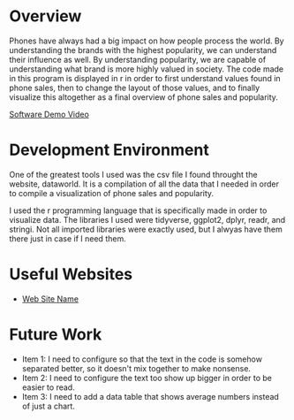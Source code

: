 # Overview

Phones have always had a big impact on how people process the world. By understanding the brands with the highest popularity, we can understand their influence as well. By understanding popularity, we are capable of understanding what brand is more highly valued in society. The code made in this program is displayed in r in order to first understand values found in phone sales, then to change the layout of those values, and to finally visualize this altogether as a final overview of phone sales and popularity.

[Software Demo Video]([http://youtube.link.goes.here](https://youtu.be/G3RAfyLA98I))

# Development Environment

One of the greatest tools I used was the csv file I found throught the website, dataworld. It is a compilation of all the data that I needed in order to compile a visualization of phone sales and popularity.

I used the r programming language that is specifically made in order to visualize data. The libraries I used were tidyverse, ggplot2, dplyr, readr, and stringi. Not all imported libraries were exactly used, but I alwyas have them there just in case if I need them.

# Useful Websites

- [Web Site Name](https://data.world/)

# Future Work

- Item 1: I need to configure so that the text in the code is somehow separated better, so it doesn't mix together to make nonsense.
- Item 2: I need to configure the text too show up bigger in order to be easier to read.
- Item 3: I need to add a data table that shows average numbers instead of just a chart.
